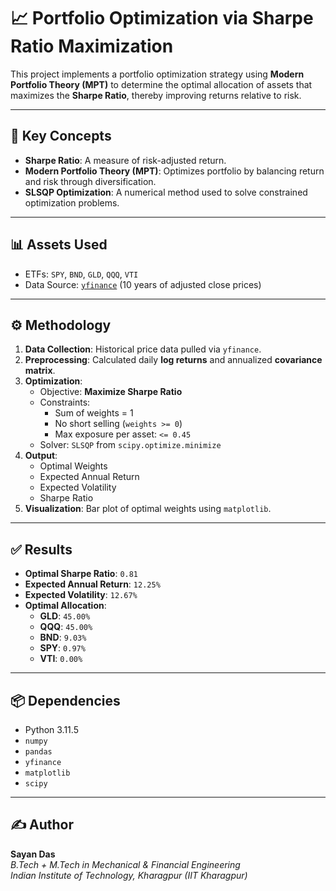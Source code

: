 # 📈 Portfolio Optimization via Sharpe Ratio Maximization

This project implements a portfolio optimization strategy using **Modern Portfolio Theory (MPT)** to determine the optimal allocation of assets that maximizes the **Sharpe Ratio**, thereby improving returns relative to risk.

---

## 🧠 Key Concepts

- **Sharpe Ratio**: A measure of risk-adjusted return.
- **Modern Portfolio Theory (MPT)**: Optimizes portfolio by balancing return and risk through diversification.
- **SLSQP Optimization**: A numerical method used to solve constrained optimization problems.

---

## 📊 Assets Used

- ETFs: `SPY`, `BND`, `GLD`, `QQQ`, `VTI`
- Data Source: [`yfinance`](https://pypi.org/project/yfinance/) (10 years of adjusted close prices)

---

## ⚙️ Methodology

1. **Data Collection**: Historical price data pulled via `yfinance`.
2. **Preprocessing**: Calculated daily **log returns** and annualized **covariance matrix**.
3. **Optimization**:
   - Objective: **Maximize Sharpe Ratio**
   - Constraints:
     - Sum of weights = 1
     - No short selling (`weights >= 0`)
     - Max exposure per asset: `<= 0.45`
   - Solver: `SLSQP` from `scipy.optimize.minimize`
4. **Output**:
   - Optimal Weights
   - Expected Annual Return
   - Expected Volatility
   - Sharpe Ratio
5. **Visualization**: Bar plot of optimal weights using `matplotlib`.

---

## ✅ Results

- **Optimal Sharpe Ratio**: `0.81`
- **Expected Annual Return**: `12.25%`
- **Expected Volatility**: `12.67%`
- **Optimal Allocation**:
  - **GLD**: `45.00%`
  - **QQQ**: `45.00%`
  - **BND**: `9.03%`
  - **SPY**: `0.97%`
  - **VTI**: `0.00%`

---

## 📦 Dependencies

- Python 3.11.5
- `numpy`
- `pandas`
- `yfinance`
- `matplotlib`
- `scipy`

---

## ✍️ Author

**Sayan Das**  
*B.Tech + M.Tech in Mechanical & Financial Engineering*  
*Indian Institute of Technology, Kharagpur (IIT Kharagpur)*
